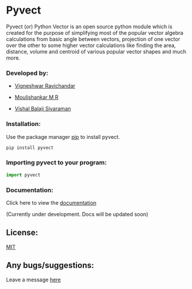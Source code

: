 # Pyvect

Pyvect (or) Python Vector is an open source python module which is created for the purpose of simplifying most of the popular vector algebra calculations from basic angle between vectors, projection of one vector over the other to some higher vector calculations like finding the area, distance, volume and centroid of various popular vector shapes and much more.

### Developed by:

* [Vigneshwar Ravichandar](https://github.com/ToastCoder/)

* [Moulishankar M R](https://github.com/Moulishankar10)

* [Vishal Balaji Sivaraman](https://github.com/The-SocialLion)

### Installation:

Use the package manager [pip](https://pip.pypa.io/en/stable/) to install pyvect.

```bash
pip install pyvect
```

### Importing pyvect to your program:

```python
import pyvect
```

### Documentation:

Click here to view the [documentation](https://pyvect.readthedocs.io/)

(Currently under development. Docs will be updated soon)

## License:
[MIT](https://choosealicense.com/licenses/mit/)

## Any bugs/suggestions:
Leave a message [here](https://t.me/ToastCoder)
